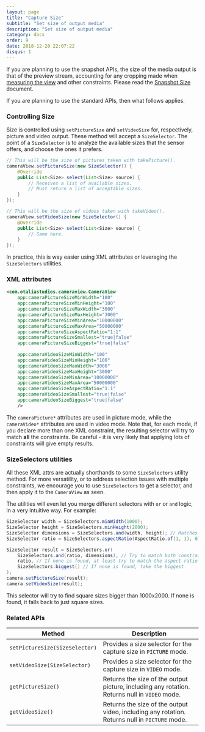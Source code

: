 ```yaml
---
layout: page
title: "Capture Size"
subtitle: "Set size of output media"
description: "Set size of output media"
category: docs
order: 9
date: 2018-12-20 22:07:22
disqus: 1
---
```


If you are planning to use the snapshot APIs, the size of the media output is that of the preview stream,
accounting for any cropping made when [measuring the view](preview-size.html) and other constraints.
Please read the [Snapshot Size](snapshot-size.html) document.

If you are planning to use the standard APIs, then what follows applies.

### Controlling Size

Size is controlled using `setPictureSize` and `setVideoSize` for, respectively, picture and video
output. These method will accept a `SizeSelector`. The point of a `SizeSelector` is to analyze the
available sizes that the sensor offers, and choose the ones it prefers.

```java
// This will be the size of pictures taken with takePicture().
cameraView.setPictureSize(new SizeSelector() {
    @Override
    public List<Size> select(List<Size> source) {
        // Receives a list of available sizes.
        // Must return a list of acceptable sizes.
    }
});

// This will be the size of videos taken with takeVideo().
cameraView.setVideoSize(new SizeSelector() {
    @Override
    public List<Size> select(List<Size> source) {
        // Same here.
    }
});
```

In practice, this is way easier using XML attributes or leveraging the `SizeSelectors` utilities.

### XML attributes

```xml
<com.otaliastudios.cameraview.CameraView
    app:cameraPictureSizeMinWidth="100"
    app:cameraPictureSizeMinHeight="100"
    app:cameraPictureSizeMaxWidth="3000"
    app:cameraPictureSizeMaxHeight="3000"
    app:cameraPictureSizeMinArea="10000000"
    app:cameraPictureSizeMaxArea="50000000"
    app:cameraPictureSizeAspectRatio="1:1"
    app:cameraPictureSizeSmallest="true|false"
    app:cameraPictureSizeBiggest="true|false"
    
    app:cameraVideoSizeMinWidth="100"
    app:cameraVideoSizeMinHeight="100"
    app:cameraVideoSizeMaxWidth="3000"
    app:cameraVideoSizeMaxHeight="3000"
    app:cameraVideoSizeMinArea="10000000"
    app:cameraVideoSizeMaxArea="50000000"
    app:cameraVideoSizeAspectRatio="1:1"
    app:cameraVideoSizeSmallest="true|false"
    app:cameraVideoSizeBiggest="true|false"
    />
```

The `cameraPicture*` attributes are used in picture mode, while the `cameraVideo*` attributes are used in video mode.
Note that, for each mode, if you declare more than one XML constraint, the resulting selector will try
to match **all** the constraints. Be careful - it is very likely that applying lots of constraints will give empty results.

### SizeSelectors utilities

All these XML attrs are actually shorthands to some `SizeSelectors` utility method.
For more versatility, or to address selection issues with multiple constraints,
we encourage you to use `SizeSelectors` to get a selector, and then apply it to the `CameraView` as seen.

The utilities will even let you merge different selectors with `or` or `and` logic, in a very 
intuitive way. For example:

```java
SizeSelector width = SizeSelectors.minWidth(1000);
SizeSelector height = SizeSelectors.minHeight(2000);
SizeSelector dimensions = SizeSelectors.and(width, height); // Matches sizes bigger than 1000x2000.
SizeSelector ratio = SizeSelectors.aspectRatio(AspectRatio.of(1, 1), 0); // Matches 1:1 sizes.

SizeSelector result = SizeSelectors.or(
    SizeSelectors.and(ratio, dimensions), // Try to match both constraints
    ratio, // If none is found, at least try to match the aspect ratio
    SizeSelectors.biggest() // If none is found, take the biggest
);
camera.setPictureSize(result);
camera.setVideoSize(result);
```

This selector will try to find square sizes bigger than 1000x2000. If none is found, it falls back
to just square sizes.

### Related APIs

|Method|Description|
|------|-----------|
|`setPictureSize(SizeSelector)`|Provides a size selector for the capture size in `PICTURE` mode.|
|`setVideoSize(SizeSelector)`|Provides a size selector for the capture size in `VIDEO` mode.|
|`getPictureSize()`|Returns the size of the output picture, including any rotation. Returns null in `VIDEO` mode.|
|`getVideoSize()`|Returns the size of the output video, including any rotation. Returns null in `PICTURE` mode.|
